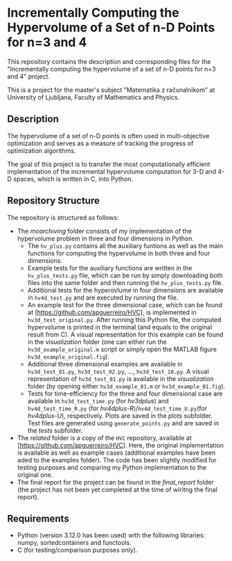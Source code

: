 # Incrementally Computing the Hypervolume of a Set of n-D Points for n=3 and 4
This repository contains the description and corresponding files for the "Incrementally computing the hypervolume of a set of n-D points for n=3 and 4" project.

This is a project for the master's subject "Matematika z računalnikom" at University of Ljubljana, Faculty of Mathematics and Physics. 

## Description
The hypervolume of a set of n-D points is often used in multi-objective optimization and serves as a measure of tracking the progress of optimization algorithms.

The goal of this project is to transfer the most computationally efficient implementation of the incremental hypervolume computation for 3-D and 4-D spaces, which is written in C, into Python.

## Repository Structure
The repository is structured as follows:
- The *moarchiving* folder consists of my implementation of the hypervolume problem in three and four dimensions in Python.
  - The `hv_plus.py` contains all the auxiliary funtions as well as the main functions for computing the hypervolume in both three and four dimensions.
  - Example tests for the auxiliary functions are written in the `hv_plus_tests.py` file, which can be run by simply downloading both files into the same folder and then running the `hv_plus_tests.py` file.
  - Additional tests for the hyperovlume in four dimensions are available in `hv4d_test.py` and are executed by running the file.
  - An example test for the three dimensional case, which can be found at [https://github.com/apguerreiro/HVC], is implemented in `hv3d_test_original.py`. After running this Python file, the computed hypervolume is printed in the terminal (and equals to the original result from C). A visual representation for this example can be found in the *visualization* folder (one can either run the `hv3d_example_original.m` script or simply open the MATLAB figure `hv3d_example_original.fig`).
  - Additional three dimensional examples are available in `hv3d_test_01.py`, `hv3d_test_02.py`, ..., `hv3d_test_10.py`. A visual representation of `hv3d_test_01.py` is available in the *visualization* folder (by opening either `hv3d_example_01.m` or `hv3d_example_01.fig`).
  - Tests for time-efficiency for the three and four dimensional case are available in `hv3d_test_time.py` (for *hv3dplus*) and `hv4d_test_time_R.py` (for *hv4dplus-R*)/`hv4d_test_time_U.py`(for *hv4dplus-U*), respectively. Plots are saved in the *plots* subfolder. Test files are generated using `generate_points.py` and are saved in the *tests* subfolder.
- The *related* folder is a copy of the `HVC` repository, available at [https://github.com/apguerreiro/HVC]. Here, the original implementation is available as well as example cases (additional examples have been aded to the examples folder). The code has been slightly modified for testing purposes and comparing my Python implementation to the original one.
- The final report for the project can be found in the *final_report* folder (the project has not been yet completed at the time of wiritng the final report).

## Requirements
- Python (version 3.12.0 has been used) with the following libraries: numpy, sortedcontainers and functools.
- C (for testing/comparison purposes only).
